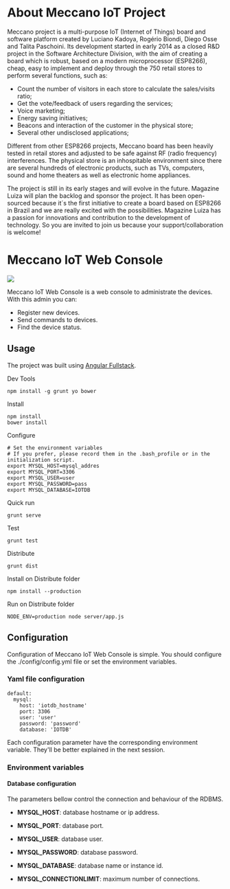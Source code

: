 # About Meccano IoT Project

Meccano project is a multi-purpose IoT (Internet of Things) board and software platform created by Luciano Kadoya, Rogério Biondi, Diego Osse and Talita Paschoini. Its development started in early 2014 as a closed R&D project in the Software Architecture Division, with the aim of creating a board which is robust, based on a modern microprocessor (ESP8266), cheap, easy to implement and deploy through the 750 retail stores to perform several functions, such as:
- Count the number of visitors in each store to calculate the sales/visits ratio;
- Get the vote/feedback of users regarding the services;
- Voice marketing;
- Energy saving initiatives;
- Beacons and interaction of the customer in the physical store;
- Several other undisclosed applications;

Different from other ESP8266 projects, Meccano board has been heavily tested in retail stores and adjusted to be safe against RF (radio frequency) interferences. The physical store is an inhospitable environment since there are several hundreds of electronic products, such as TVs, computers, sound and home theaters as well as electronic home appliances.

The project is still in its early stages and will evolve in the future. Magazine Luiza will plan the backlog and sponsor the project. It has been open-sourced because it´s the first initiative to create a board based on ESP8266 in Brazil and we are really excited with the possibilities. Magazine Luiza has a passion for innovations and contribution to the development of technology. So you are invited to join us because your support/collaboration is welcome!


# Meccano IoT Web Console

![](https://david-dm.org/meccano-iot/meccano-webconsole.svg)

Meccano IoT Web Console is a web console to administrate the devices. With this admin you can:
- Register new devices.
- Send commands to devices.
- Find the device status.


## Usage
The project was built using [Angular Fullstack](https://github.com/angular-fullstack/generator-angular-fullstack).

Dev Tools
```
npm install -g grunt yo bower
```

Install
```
npm install
bower install
```

Configure
```
# Set the environment variables
# If you prefer, please record them in the .bash_profile or in the initialization script.
export MYSQL_HOST=mysql_addres
export MYSQL_PORT=3306
export MYSQL_USER=user
export MYSQL_PASSWORD=pass
export MYSQL_DATABASE=IOTDB
```

Quick run
```
grunt serve
```

Test
```
grunt test
```

Distribute
```
grunt dist
```

Install on Distribute folder
```
npm install --production
```

Run on Distribute folder
```
NODE_ENV=production node server/app.js
```

## Configuration


Configuration of Meccano IoT Web Console is simple. You should configure the ./config/config.yml file or set the environment variables.

### Yaml file configuration

```
default:
  mysql:
    host: 'iotdb_hostname'
    port: 3306
    user: 'user'
    password: 'password'
    database: 'IOTDB'
```

Each configuration parameter have the corresponding environment variable. They'll be better explained in the next session.


### Environment variables


#### Database configuration

The parameters bellow control the connection and behaviour of the RDBMS.

- **MYSQL_HOST**: database hostname or ip address.

- **MYSQL_PORT**: database port.

- **MYSQL_USER**: database user.

- **MYSQL_PASSWORD**: database password.

- **MYSQL_DATABASE**: database name or instance id.

- **MYSQL_CONNECTIONLIMIT**: maximum number of connections.
